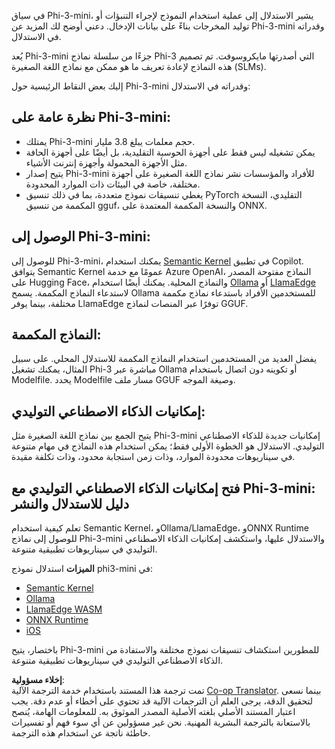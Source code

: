 <!--
CO_OP_TRANSLATOR_METADATA:
{
  "original_hash": "f1ff728038c4f554b660a36b76cbdd6e",
  "translation_date": "2025-05-07T10:43:01+00:00",
  "source_file": "md/01.Introduction/03/overview.md",
  "language_code": "ar"
}
-->
في سياق Phi-3-mini، يشير الاستدلال إلى عملية استخدام النموذج لإجراء التنبؤات أو توليد المخرجات بناءً على بيانات الإدخال. دعني أوضح لك المزيد عن Phi-3-mini وقدراته في الاستدلال.

يُعد Phi-3-mini جزءًا من سلسلة نماذج Phi-3 التي أصدرتها مايكروسوفت. تم تصميم هذه النماذج لإعادة تعريف ما هو ممكن مع نماذج اللغة الصغيرة (SLMs).

إليك بعض النقاط الرئيسية حول Phi-3-mini وقدراته في الاستدلال:

## **نظرة عامة على Phi-3-mini:**
- يمتلك Phi-3-mini حجم معلمات يبلغ 3.8 مليار.
- يمكن تشغيله ليس فقط على أجهزة الحوسبة التقليدية، بل أيضًا على أجهزة الحافة مثل الأجهزة المحمولة وأجهزة إنترنت الأشياء.
- يتيح إصدار Phi-3-mini للأفراد والمؤسسات نشر نماذج اللغة الصغيرة على أجهزة مختلفة، خاصة في البيئات ذات الموارد المحدودة.
- يغطي تنسيقات نموذج متعددة، بما في ذلك تنسيق PyTorch التقليدي، النسخة المكممة من تنسيق gguf، والنسخة المكممة المعتمدة على ONNX.

## **الوصول إلى Phi-3-mini:**
للوصول إلى Phi-3-mini، يمكنك استخدام [Semantic Kernel](https://github.com/microsoft/SemanticKernelCookBook?WT.mc_id=aiml-138114-kinfeylo) في تطبيق Copilot. يتوافق Semantic Kernel عمومًا مع خدمة Azure OpenAI، النماذج مفتوحة المصدر على Hugging Face، والنماذج المحلية.
يمكنك أيضًا استخدام [Ollama](https://ollama.com) أو [LlamaEdge](https://llamaedge.com) لاستدعاء النماذج المكممة. يسمح Ollama للمستخدمين الأفراد باستدعاء نماذج مكممة مختلفة، بينما يوفر LlamaEdge توفرًا عبر المنصات لنماذج GGUF.

## **النماذج المكممة:**
يفضل العديد من المستخدمين استخدام النماذج المكممة للاستدلال المحلي. على سبيل المثال، يمكنك تشغيل Phi-3 مباشرة عبر Ollama أو تكوينه دون اتصال باستخدام Modelfile. يحدد Modelfile مسار ملف GGUF وصيغة الموجه.

## **إمكانيات الذكاء الاصطناعي التوليدي:**
يتيح الجمع بين نماذج اللغة الصغيرة مثل Phi-3-mini إمكانيات جديدة للذكاء الاصطناعي التوليدي. الاستدلال هو الخطوة الأولى فقط؛ يمكن استخدام هذه النماذج في مهام متنوعة في سيناريوهات محدودة الموارد، وذات زمن استجابة محدود، وذات تكلفة مقيدة.

## **فتح إمكانيات الذكاء الاصطناعي التوليدي مع Phi-3-mini: دليل للاستدلال والنشر**
تعلم كيفية استخدام Semantic Kernel، وOllama/LlamaEdge، وONNX Runtime للوصول إلى نماذج Phi-3-mini والاستدلال عليها، واستكشف إمكانيات الذكاء الاصطناعي التوليدي في سيناريوهات تطبيقية متنوعة.

**الميزات**
استدلال نموذج phi3-mini في:

- [Semantic Kernel](https://github.com/Azure-Samples/Phi-3MiniSamples/tree/main/semantickernel?WT.mc_id=aiml-138114-kinfeylo)
- [Ollama](https://github.com/Azure-Samples/Phi-3MiniSamples/tree/main/ollama?WT.mc_id=aiml-138114-kinfeylo)
- [LlamaEdge WASM](https://github.com/Azure-Samples/Phi-3MiniSamples/tree/main/wasm?WT.mc_id=aiml-138114-kinfeylo)
- [ONNX Runtime](https://github.com/Azure-Samples/Phi-3MiniSamples/tree/main/onnx?WT.mc_id=aiml-138114-kinfeylo)
- [iOS](https://github.com/Azure-Samples/Phi-3MiniSamples/tree/main/ios?WT.mc_id=aiml-138114-kinfeylo)

باختصار، يتيح Phi-3-mini للمطورين استكشاف تنسيقات نموذج مختلفة والاستفادة من الذكاء الاصطناعي التوليدي في سيناريوهات تطبيقية متنوعة.

**إخلاء مسؤولية**:  
تمت ترجمة هذا المستند باستخدام خدمة الترجمة الآلية [Co-op Translator](https://github.com/Azure/co-op-translator). بينما نسعى لتحقيق الدقة، يرجى العلم أن الترجمات الآلية قد تحتوي على أخطاء أو عدم دقة. يجب اعتبار المستند الأصلي بلغته الأصلية المصدر الموثوق به. للمعلومات الهامة، يُنصح بالاستعانة بالترجمة البشرية المهنية. نحن غير مسؤولين عن أي سوء فهم أو تفسيرات خاطئة ناتجة عن استخدام هذه الترجمة.